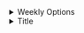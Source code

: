 <details>
<summary>Weekly Options</summary>
<br>

  <img width="723" alt="image" src="https://user-images.githubusercontent.com/75510135/202854326-1dfa0514-98df-4301-8e02-44ca0f2e226e.png">

  - Analysis of the **Calendar** trade using Weekly Options
  - **Sell** 12 days later call option
  - **Buy next month** (40 days) same date call option
  - Example - APPLE trading at 560 currently
  <img width="589" alt="image" src="https://user-images.githubusercontent.com/75510135/202855253-7e19aa3d-16ac-4e2a-afa7-de26074d2a1f.png">
  - buy a calenday spread
  <img width="963" alt="image" src="https://user-images.githubusercontent.com/75510135/202855335-243587a5-4e9d-4680-8c9a-ae355b1a7657.png">

  - check Delta and Theta Value
  <img width="995" alt="image" src="https://user-images.githubusercontent.com/75510135/202855636-abbefe6f-650c-472f-9e1d-e02afe742362.png">

  <img width="1003" alt="image" src="https://user-images.githubusercontent.com/75510135/202855692-b95f4e42-d967-4bdb-bb9f-1725fbdd8bde.png">

  - profit / time chart
  <img width="984" alt="image" src="https://user-images.githubusercontent.com/75510135/202856126-4ecac537-5774-4439-b3ff-2251690d7e6d.png">

  
  
  
  
</details>


<details>
<summary>Title</summary>
<br>


  
</details>
